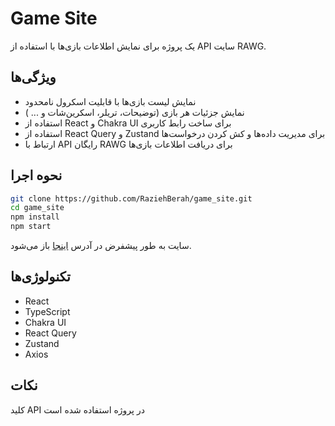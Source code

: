 # Game Site

یک پروژه  برای نمایش اطلاعات بازی‌ها با استفاده از API سایت RAWG.

 ## ویژگی‌ها
- نمایش لیست بازی‌ها با قابلیت اسکرول نامحدود
- نمایش جزئیات هر بازی (توضیحات، تریلر، اسکرین‌شات و ... )
- استفاده از React و Chakra UI برای ساخت رابط کاربری 
- استفاده از React Query و Zustand برای مدیریت داده‌ها و کش کردن درخواست‌ها
- ارتباط با API رایگان RAWG برای دریافت اطلاعات بازی‌ها

## نحوه اجرا
```bash
git clone https://github.com/RaziehBerah/game_site.git
cd game_site
npm install
npm start
```

سایت به طور پیشفرض در آدرس [اینجا](http://localhost:3000) باز می‌شود.

## تکنولوژی‌ها
- React
- TypeScript
- Chakra UI
- React Query
- Zustand
- Axios
## نکات
کلید API در پروژه استفاده شده است 


